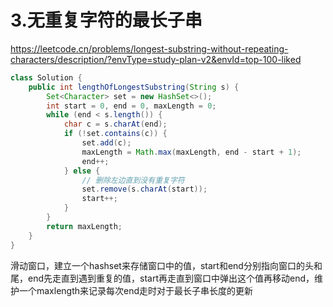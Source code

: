 # 3.无重复字符的最长子串

https://leetcode.cn/problems/longest-substring-without-repeating-characters/description/?envType=study-plan-v2&envId=top-100-liked

```java
class Solution {
    public int lengthOfLongestSubstring(String s) {
        Set<Character> set = new HashSet<>();
        int start = 0, end = 0, maxLength = 0;
        while (end < s.length()) {
            char c = s.charAt(end);
            if (!set.contains(c)) {
                set.add(c);
                maxLength = Math.max(maxLength, end - start + 1);
                end++;
            } else {
                // 删除左边直到没有重复字符
                set.remove(s.charAt(start));
                start++;
            }
        }
        return maxLength;
    }
}
```

滑动窗口，建立一个hashset来存储窗口中的值，start和end分别指向窗口的头和尾，end先走直到遇到重复的值，start再走直到窗口中弹出这个值再移动end，维护一个maxlength来记录每次end走时对于最长子串长度的更新